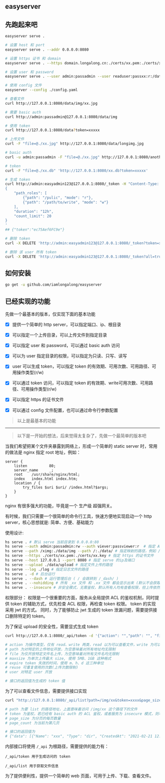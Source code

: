 ## easyserver


## 先跑起来吧

```bash
easyserver serve .
```

```bash
# 设置 host 和 port
easyserver serve . --addr 0.0.0.0:8080
```

```bash
# 设置 https 证书 和 domain
easyserver serve . --https domain.longalong.cn:./certs/xx.pem:./certs/xx.key
```

```bash
# 设置 user 和 password
easyserver serve . --user admin:passadmin --user readuser:passxx:r:/data/img
```

```bash
# 使用 config 文件
easyserver --config ./config.yaml
```

```bash
# 查看文件 
curl http://127.0.0.1:8080/data/img/xx.jpg

# 需要 basic auth
curl http://admin:passadmin@127.0.0.1:8080/data/img

# 使用 token
curl http://127.0.0.1:8080/data?token=xxxxx
```

```bash
# 上传文件
curl -F "file=@./xx.jpg" http://127.0.0.1:8080/data/longimg.jpg

# basic auth
curl -u admin:passadmin -F "file=@./xx.jpg" http://127.0.0.1:8080/another/longxxx.jpg

# token
curl -F "file=@./xx.db" 'http://127.0.0.1:8080/xx.db?token=xxxxx'
```

```bash
# 生成 token
curl http://admin:easyadmin123@127.0.0.1:8080/_token -H "Content-Type: application/json" -d  '
{
    "path_roles": [
        {"path": "/pulic", "mode": "r"},
        {"path": "/path/to/write", "mode": "w"}
    ],
    "duration": "12h",
    "count_limit": 20
}
'
## {"token":"ec75Aef6FC9e"}

# 删除 token
curl -X DELETE 'http://admin:easyadmin123@127.0.0.1:8080/_token?token=xxxxxx'

# 删除 该 user 所有 token
curl -X DELETE 'http://admin:easyadmin123@127.0.0.1:8080/_token?all=true'
```

## 如何安装

```bash
go get -u github.com/iamlongalong/easyserver
```


## 已经实现的功能

先做一个最基本的版本，仅实现下面的基本功能

- [x] 提供一个简单的 http server，可以指定端口、ip、根目录
- [x] 可以指定一个上传目录，可以上传文件到指定目录
- [x] 可以指定 user 和 password，可以通过 basic auth 访问
- [x] 可以为 user 指定目录的权限，可以指定为只读、只写、读写
- [x] user 可以生成 token，可以指定 token 的有效期、可用次数、可用路径、可用操作类型(r/w)
- [x] 可以通过 token 访问，可以指定 token 的有效期、write可用次数、可用路径、可用操作类型(r/w)
- [x] 可以指定 https 的证书文件
- [x] 可以通过 config 文件配置，也可以通过命令行参数配置


> 以上是最基本的功能

------

> 以下是一开始的想法，后来觉得太复杂了，先做一个最简单的版本吧


当我们希望把某个文件夹暴露到网络上，形成一个简单的 static server 时，常用的做法是 nginx 指定 root 地址，例如：

```nginx
server {
    listen          80;
    server_name     _;
    root    /usr/share/nginx/html;
    index   index.html index.htm;
    location / {
        try_files $uri $uri/ /index.html?$args;
    }
}
```

nginx 有很多强大的功能，毕竟是一个 生产级 超强网关。

有时候，我们只需要一个很简单的命令行工具，快速方便地实现启动一个 http server，核心思想就是: 简单、方便、基础能力

使用设计:

```bash
hs serve . # 默认 serve 当前目录到 0.0.0.0:80
hs serve --auth admin:passadmin:rw --auth viever:passviewer:r  # 指定 ACL 的权限， r 为可查看，w 为可上传
hs serve --path /ximg:./data/img --path /:./data/ # 指定映射的路径，例如 /ximg:./data/img 意味着 把 ./data/img 下的文件通过 /ximg 这个 http 路径访问
hs serve --https ./certs/xx.pem:./certs/xx.key # 指定 https 的证书文件
hs serve --host 127.0.0.1 --port 8080 # 指定 serve 的ip及端口
hs serve --upload ./data/upload # 指定文件上传的路径
hs serve --log ./log # 指定日志文件的路径
hs serve . -d # 后台运行
hs serve . --dash # 运行管理后台 ( / 会跳转到 /_dash/ )
hs serve . --nohidding # 所有 _xx 文件 和 .xx 文件 都会显示出来 (默认不会获取到隐藏文件)
hs serve . --insecure # 非安全模式，无需鉴权，默认所有人均有查看权限，但上传依然需要鉴权
```

权限部分：
权限是一个很重要的方面，服务从全局提供 ACL 的鉴权机制，同时提供 token 的辅助方式，优先检查 ACL 权限，再检查 token 权限。
token 的实现采用 jwt 的方式。
同时，为了能够防止 jwt 生成的 token 泄漏问题，需要提供接口删除特定的 token。


为了保证 upload 的安全性，需要显式生成 token

```bash
curl http://127.0.0.1:8080/_api/token -d '{"action": "","path": "", "file": "", "maxsize": "", "expire": "3h", "reuse": 5, "user": ""}'

# action 为操作类型，仅有 read、write 两类，read 以为可以查看文件，write 为可以上传文件，为空意味着均有权限
# path 为对特定的上传地址开放，为空意味着对所有地址均无限制
# file 为仅开放特定文件名上传，为空意味着对所有文件名均无限制
# maxsize 为单次上传最大 size, 使用 5MB、1GB 这种格式
# expire token 失效的时间，使用 m、h、d 这三种单位
# reuse 可重复使用的次数(上传次数限制)
# user 对特定 user 开放

# 接口的返回值为生成的 token 值
```

为了可以查看文件信息，需要提供接口实现
```bash
curl "http://127.0.0.1:8080/_api/list?path=/img/xx&token=xxxx&page_size=20&page_count=1"

# path 为要 list 的路径地址，上面意味着访问 /img/xx 这个路径下的文件
# token 为鉴权，若已经有 basic auth 的 ACL 鉴权，或者服务为 insecure 模式，则可以省略
# page_size 为分页的每页数量
# page_count 为当前为第几页

# 接口的返回值为
# {"data": [{"Name": "xxx", "Type": "dir", "CreatedAt": "2021-02-21 12:31", "ModifiedAt": "2021-02-22 11:21"}], "page_count": 1, "pages": 4}
```

内部接口将使用 `/_api` 为根路径，需要提供的能力有：
```
/_api/token 用于生成访问的 token

/_api/list 用于获取文件信息
```

为了提供便利性，提供一个简单的 web 页面，可用于上传、下载、查看文件。


